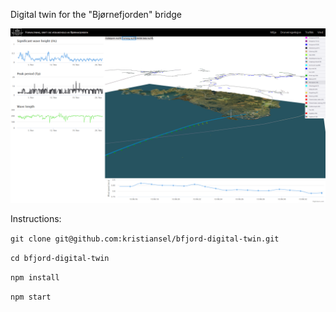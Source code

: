 Digital twin for the "Bjørnefjorden" bridge

![](screenshot.png "Bjørnefjorden Bridge")

Instructions: 

`git clone git@github.com:kristiansel/bfjord-digital-twin.git`

`cd bfjord-digital-twin`

`npm install`

`npm start`
